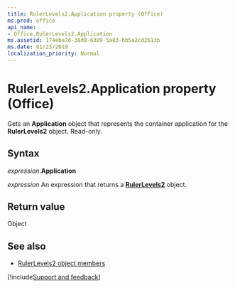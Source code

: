 ```yaml
---
title: RulerLevels2.Application property (Office)
ms.prod: office
api_name:
- Office.RulerLevels2.Application
ms.assetid: 174eba7d-38d8-6389-5a83-bb5a2cd2613b
ms.date: 01/23/2019
localization_priority: Normal
---
```



# RulerLevels2.Application property (Office)

Gets an **Application** object that represents the container application for the **RulerLevels2** object. Read-only.


## Syntax

_expression_.**Application**

_expression_ An expression that returns a **[RulerLevels2](Office.RulerLevels2.md)** object.


## Return value

Object


## See also

- [RulerLevels2 object members](overview/Library-Reference/rulerlevels2-members-office.md)



[!include[Support and feedback](~/includes/feedback-boilerplate.md)]
